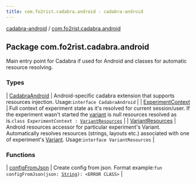 ```yaml
---
title: com.fo2rist.cadabra.android - cadabra-android
---
```


[cadabra-android](../index.html) / [com.fo2rist.cadabra.android](./index.html)

## Package com.fo2rist.cadabra.android

Main entry point for Cadabra if used for Android and classes for automatic resource resolving.

### Types

| [CadabraAndroid](-cadabra-android/index.html) | Android-specific cadabra extension that supports resources injection. Usage:`interface CadabraAndroid` |
| [ExperimentContext](-experiment-context/index.html) | Full context of experiment state as it's resolved for current session/user. If the experiment wasn't started the [variant](-experiment-context/variant.html) is null resources resolved as is.`class ExperimentContext : `[`VariantResources`](-variant-resources/index.html) |
| [VariantResources](-variant-resources/index.html) | Android resources accessor for particular experiment's Variant. Automatically resolves resources (strings, layouts etc.) associated with one of experiment's [Variant](#). Usage:`interface VariantResources` |

### Functions

| [configFromJson](config-from-json.html) | Create config from json. Format example:`fun configFromJson(json: `[`String`](https://kotlinlang.org/api/latest/jvm/stdlib/kotlin/-string/index.html)`): <ERROR CLASS>` |

